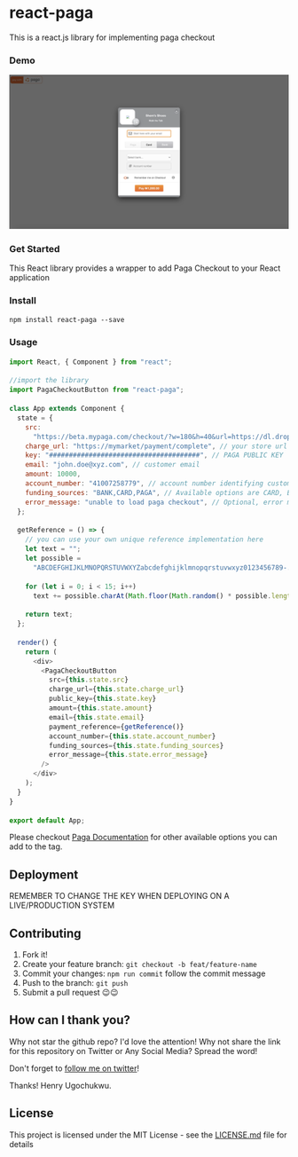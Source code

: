 # react-paga

This is a react.js library for implementing paga checkout

### Demo

![Alt text](ReactApp.png?raw=true "Demo Image")

### Get Started

This React library provides a wrapper to add Paga Checkout to your React application

### Install

```
npm install react-paga --save
```

### Usage

```javascript
import React, { Component } from "react";

//import the library
import PagaCheckoutButton from "react-paga";

class App extends Component {
  state = {
    src:
      "https://beta.mypaga.com/checkout/?w=180&h=40&url=https://dl.dropboxusercontent.com/s/n1gy0iqo8kpl3lo/doroki_button.png?dl=0", // w=width of button, h=height of button // url=to customise your button add a link to your button image
    charge_url: "https://mymarket/payment/complete", // your store url for payment verification
    key: "######################################", // PAGA PUBLIC KEY
    email: "john.doe@xyz.com", // customer email
    amount: 10000,
    account_number: "41007258779", // account number identifying customer on the merchant's system.
    funding_sources: "BANK,CARD,PAGA", // Available options are CARD, BANK and PAGA.
    error_message: "unable to load paga checkout", // Optional, error message to display to customers in the case of an error loading the script
  };

  getReference = () => {
    // you can use your own unique reference implementation here
    let text = "";
    let possible =
      "ABCDEFGHIJKLMNOPQRSTUVWXYZabcdefghijklmnopqrstuvwxyz0123456789-.=";

    for (let i = 0; i < 15; i++)
      text += possible.charAt(Math.floor(Math.random() * possible.length));

    return text;
  };

  render() {
    return (
      <div>
        <PagaCheckoutButton
          src={this.state.src}
          charge_url={this.state.charge_url}
          public_key={this.state.key}
          amount={this.state.amount}
          email={this.state.email}
          payment_reference={getReference()}
          account_number={this.state.account_number}
          funding_sources={this.state.funding_sources}
          error_message={this.state.error_message}
        />
      </div>
    );
  }
}

export default App;
```

Please checkout [Paga Documentation](https://developer-docs.paga.com/docs/paga-checkout) for other available options you can add to the tag.

## Deployment

REMEMBER TO CHANGE THE KEY WHEN DEPLOYING ON A LIVE/PRODUCTION SYSTEM

## Contributing

1. Fork it!
2. Create your feature branch: `git checkout -b feat/feature-name`
3. Commit your changes: `npm run commit` follow the commit message
4. Push to the branch: `git push`
5. Submit a pull request 😉😉

## How can I thank you?

Why not star the github repo? I'd love the attention! Why not share the link for this repository on Twitter or Any Social Media? Spread the word!

Don't forget to [follow me on twitter](https://twitter.com/_impact_dev)!

Thanks!
Henry Ugochukwu.

## License

This project is licensed under the MIT License - see the [LICENSE.md](LICENSE.md) file for details
